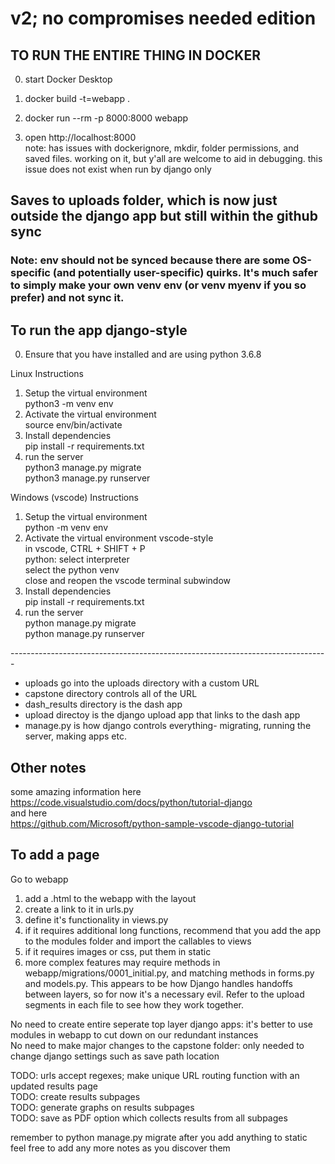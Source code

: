 # v2; no compromises needed edition

## TO RUN THE ENTIRE THING IN DOCKER
0. start Docker Desktop

1. docker build -t=webapp .
2. docker run --rm -p 8000:8000 webapp
3. open http://localhost:8000<br /> 
note: has issues with dockerignore, mkdir, folder permissions, and saved files. working on it, but y'all are welcome to aid in debugging. this issue does not exist when run by django only<br /> 

## Saves to uploads folder, which is now just outside the django app but still within the github sync

### Note: env should not be synced because there are some OS-specific (and potentially user-specific) quirks. It's much safer to simply make your own venv env (or venv myenv if you so prefer) and not sync it.<br /> 

## To run the app django-style
0. Ensure that you have installed and are using python 3.6.8

Linux Instructions
1. Setup the virtual environment <br /> 
python3 -m venv env
2. Activate the virtual environment <br /> 
source env/bin/activate
3. Install dependencies<br /> 
pip install -r requirements.txt<br /> 
4. run the server <br /> 
python3 manage.py migrate <br /> 
python3 manage.py runserver <br /> 

Windows (vscode) Instructions
1. Setup the virtual environment <br /> 
python -m venv env
2. Activate the virtual environment vscode-style<br /> 
in vscode, CTRL + SHIFT + P<br /> 
python: select interpreter<br /> 
select the python venv<br /> 
close and reopen the vscode terminal subwindow
3. Install dependencies<br /> 
pip install -r requirements.txt<br /> 
4. run the server <br /> 
python manage.py migrate <br /> 
python manage.py runserver <br /> 

------------------------------------------------------------------------------- <br />

* uploads go into the uploads directory with a custom URL <br />
* capstone directory controls all of the URL <br /> 
* dash_results directory is the dash app <br /> 
* upload directoy is the django upload app that links to the dash app <br />
* manage.py is how django controls everything- migrating, running the server, making apps etc. <br /> 

## Other notes<br /> 

some amazing information here<br /> 
https://code.visualstudio.com/docs/python/tutorial-django<br /> 
and here<br /> 
https://github.com/Microsoft/python-sample-vscode-django-tutorial<br /> 

## To add a page<br /> 
Go to webapp
1. add a .html to the webapp with the layout
2. create a link to it in urls.py
3. define it's functionality in views.py
4. if it requires additional long functions, recommend that you add the app to the modules folder and import the callables to views
5. if it requires images or css, put them in static
6. more complex features may require methods in webapp/migrations/0001_initial.py, and matching methods in forms.py and models.py. This appears to be how Django handles handoffs between layers, so for now it's a necessary evil. Refer to the upload segments in each file to see how they work together.

No need to create entire seperate top layer django apps: it's better to use modules in webapp to cut down on our redundant instances<br /> 
No need to make major changes to the capstone folder: only needed to change django settings such as save path location<br /> 

TODO: urls accept regexes; make unique URL routing function with an updated results page<br /> 
TODO: create results subpages<br /> 
TODO: generate graphs on results subpages<br /> 
TODO: save as PDF option which collects results from all subpages<br /> 

remember to python manage.py migrate after you add anything to static<br /> 
feel free to add any more notes as you discover them<br /> 
